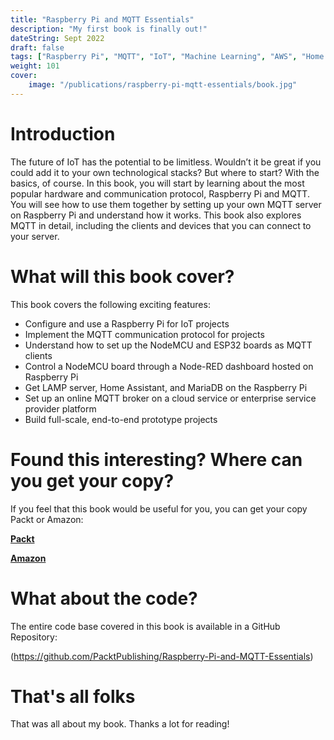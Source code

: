```yaml
---
title: "Raspberry Pi and MQTT Essentials"
description: "My first book is finally out!"
dateString: Sept 2022
draft: false
tags: ["Raspberry Pi", "MQTT", "IoT", "Machine Learning", "AWS", "Home Assistant"]
weight: 101
cover:
    image: "/publications/raspberry-pi-mqtt-essentials/book.jpg"
---
```


# Introduction
The future of IoT has the potential to be limitless. Wouldn’t it be great if you could add it to your own technological stacks? But where to start? With the basics, of course. In this book, you will start by learning about the most popular hardware and communication protocol, Raspberry Pi and MQTT. You will see how to use them together by setting up your own MQTT server on Raspberry Pi and understand how it works. This book also explores MQTT in detail, including the clients and devices that you can connect to your server.

# What will this book cover?
This book covers the following exciting features:

- Configure and use a Raspberry Pi for IoT projects
- Implement the MQTT communication protocol for projects
- Understand how to set up the NodeMCU and ESP32 boards as MQTT clients
- Control a NodeMCU board through a Node-RED dashboard hosted on Raspberry Pi
- Get LAMP server, Home Assistant, and MariaDB on the Raspberry Pi
- Set up an online MQTT broker on a cloud service or enterprise service provider platform
- Build full-scale, end-to-end prototype projects

# Found this interesting? Where can you get your copy?
If you feel that this book would be useful for you, you can get your copy Packt or Amazon:

[**Packt**](https://www.packtpub.com/product/raspberry-pi-and-mqtt-essentials/) 

[**Amazon**](https://www.amazon.com/dp/1803244488)

# What about the code?
The entire code base covered in this book is available in a GitHub Repository:

(https://github.com/PacktPublishing/Raspberry-Pi-and-MQTT-Essentials)

# That's all folks
That was all about my book. Thanks a lot for reading!
